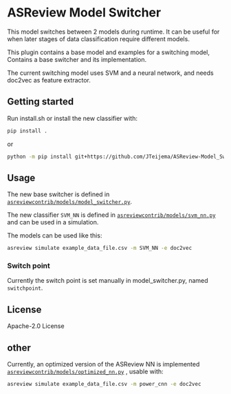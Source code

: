 # ASReview Model Switcher
This model switches between 2 models during runtime. It can be useful for when later stages of data classification require different models.

This plugin contains a base model and examples for a switching model, Contains a base switcher and its implementation.

The current switching model uses SVM and a neural network, and needs doc2vec as feature extractor.


## Getting started

Run install.sh or install the new classifier with:

```bash
pip install .
```

or

```bash
python -m pip install git+https://github.com/JTeijema/ASReview-Model_Switcher.git
```


## Usage

The new base switcher is defined in
[`asreviewcontrib/models/model_switcher.py`](asreviewcontrib/models/model_switcher.py).

The new classifier `SVM_NN` is defined in
[`asreviewcontrib/models/svm_nn.py`](asreviewcontrib/models/SVM_NN.py) 
and can be used in a simulation.

The models can be used like this:
```bash
asreview simulate example_data_file.csv -m SVM_NN -e doc2vec
```

### Switch point
Currently the switch point is set manually in model_switcher.py, named ``switchpoint``.

## License
Apache-2.0 License 


## other
Currently, an optimized version of the ASReview NN is implemented [`asreviewcontrib/models/optimized_nn.py`](asreviewcontrib/models/optimized_nn.py) , usable with:
```bash
asreview simulate example_data_file.csv -m power_cnn -e doc2vec
```